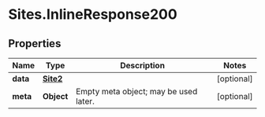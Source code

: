 # Sites.InlineResponse200

## Properties
Name | Type | Description | Notes
------------ | ------------- | ------------- | -------------
**data** | [**Site2**](Site2.md) |  | [optional] 
**meta** | **Object** | Empty meta object; may be used later. | [optional] 
